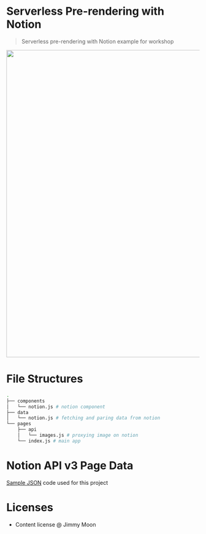 # Serverless Pre-rendering with Notion

> Serverless pre-rendering with Notion example for workshop

<img width="800" src="https://user-images.githubusercontent.com/124117/71237419-c8b0ce00-2344-11ea-81b8-8644eb860dda.png">


# File Structures

```sh
.
├── components
│   └── notion.js # notion component
├── data
│   └── notion.js # fetching and paring data from notion
└── pages
    ├── api
    │   └── images.js # proxying image on notion
    └── index.js # main app
```

# Notion API v3 Page Data

[Sample JSON](https://gist.github.com/ragingwind/4f44637dae70a3a25336d5447183ad11) code used for this project

# Licenses

- Content license @ Jimmy Moon
